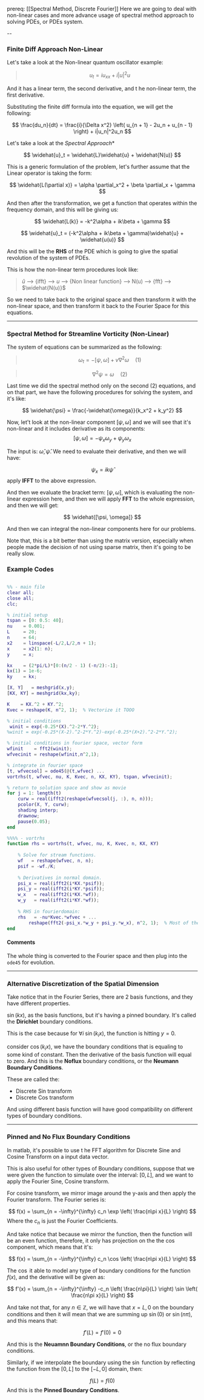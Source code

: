 prereq: [[Spectral Method, Discrete Fourier]]
Here we are going to deal with non-linear cases and more advance usage of spectral method approach to solving PDEs, or PDEs system. 


--

### Finite Diff Approach Non-Linear

Let's take a look at the Non-linear quantum oscillator example: 

> $$
> u_t = iu_{xx} + i|u|^2u
> $$

And it has a linear term, the second derivative, and t he non-linear term, the first derivative. 

Substituting the finite diff formula into the equation, we will get the following: 

$$
\frac{du_n}{dt} = \frac{i}{\Delta x^2}
\left(
	u_{n + 1} - 2u_n + u_{n - 1}
\right) + i|u_n|^2u_n
$$

Let's take a look at the *Spectral Approach**

$$
\widehat{u}_t = \widehat{L}\widehat{u} + \widehat{N(u)}
$$

 This is a generic formulation of the problem, let's further assume that the Linear operator is taking the form: 
 
$$
\widehat{L(\partial x)}  = \alpha \partial_x^2 + \beta \partial_x + \gamma
$$

And then after the transformation, we get a function that operates within the frequency domain, and this will be giving us: 

$$
\widehat{L(k)} = -k^2\alpha + ik\beta + \gamma
$$

$$
\widehat{u}_t = (-k^2\alpha + ik\beta + \gamma)\widehat{u} + \widehat{u(u)}
$$

And this will be the **RHS** of the PDE which is going to give the spatial revolution of the system of PDEs. 

This is how the non-linear term procedures look like: 

> $\widehat{u}$ --> {ifft} --> $u$ --> {Non linear function} --> N(u) --> {fft} --> $\widehat{N(u)}$

So we need to take back to the original space and then transform it with the non-linear space, and then transform it back to the Fourier Space for this equations. 

---

### Spectral Method for Streamline Vorticity (Non-Linear)

The system of equations can be summarized as the following: 

> $$
> \omega_t = -[\psi, \omega] + v\nabla^2\omega \quad (1)
> $$

> $$
> \nabla^2 \psi = \omega  \quad (2)
> $$

Last time we did the spectral method only on the second (2) equations, and on that part, we have the following procedures for solving the system, and it's like: 

$$
\widehat{\psi} = \frac{-\widehat{\omega}}{k_x^2 + k_y^2}
$$

Now, let't look at the non-linear component $[\psi, \omega]$ and we will see that it's non-linear and it includes derivative as its components: 
$$
[\psi, \omega] = -\psi_x \omega_y + \psi_y\omega_x
$$

The input is: $\widehat{\omega}, \widehat{\psi}$. We need to evaluate their derivative, and then we will have: 

$$
\psi_x = ik\widehat{\psi}
$$
apply **IFFT** to the above expression. 

And then we evaluate the bracket term: $[\psi, \omega]$, which is evaluating the non-linear expression here, and then we will apply **FFT**  to the whole expression, and then we will get: 

$$
\widehat{[\psi, \omega]}
$$

And then we can integral the non-linear components here for our problems. 

Note that, this is a bit better than using the matrix version, especially when people made the decision of not using sparse matrix, then it's going to be really slow. 

### Example Codes

```matlab 

%% - main file
clear all;
close all;
clc;

% initial setup
tspan = [0: 0.5: 40];
nu    = 0.001;
L     = 20;
n     = 64;
x2    = linspace(-L/2,L/2,n + 1);
x     = x2(1: n);
y     = x;

kx    = (2*pi/L)*[0:(n/2 - 1) (-n/2):-1]; 
kx(1) = 1e-6;
ky    = kx;

[X, Y]   = meshgrid(x,y);
[KX, KY] = meshgrid(kx,ky);

K    = KX.^2 + KY.^2;
Kvec = reshape(K, n^2, 1);  % Vectorize it TOOO

% initial conditions
 winit = exp(-0.25*(X).^2-2*Y.^2);
%winit = exp(-0.25*(X-2).^2-2*Y.^2)-exp(-0.25*(X+2).^2-2*Y.^2);

% initial conditions in fourier space, vector form
wfinit    = fft2(winit);
wfvecinit = reshape(wfinit,n^2,1);

% integrate in fourier space 
[t, wfvecsol] = ode45(@(t,wfvec) ... 
vortrhs(t, wfvec, nu, K, Kvec, n, KX, KY), tspan, wfvecinit);

% return to solution space and show as movie
for j = 1: length(t)
    curw = real(ifft2(reshape(wfvecsol(j, :), n, n)));
    pcolor(X, Y, curw); 
	shading interp;
    drawnow;
    pause(0.05);
end

%%%% - vortrhs
function rhs = vortrhs(t, wfvec, nu, K, Kvec, n, KX, KY)
	
	% Solve for stream functions. 
	wf   = reshape(wfvec, n, n);
	psif = -wf./K;
	
	% Derivatives in normal domain. 
	psi_x = real(ifft2(i*KX.*psif));
	psi_y = real(ifft2(i*KY.*psif));
	w_x   = real(ifft2(i*KX.*wf));
	w_y   = real(ifft2(i*KY.*wf));
	
	% RHS in fourierdomain: 
	rhs   = -nu*Kvec.*wfvec + ... 
		reshape(fft2(-psi_x.*w_y + psi_y.*w_x), n^2, 1);  % Most of the actions. 
end
```

#### Comments

The whole thing is converted to the Fourier space and then plug into the `ode45` for evolution. 

---

### Alternative Discretization of the Spatial Dimension

Take notice that in the Fourier Series, there are 2 basis functions, and they have different properties. 

$\sin(kx)$, as the basis functions, but it's having a pinned boundary. It's called the **Dirichlet** boundary conditions. 

This is the case because for  $\forall i \;\sin(k_ix)$, the function is hitting $y = 0$. 

consider $\cos(k_ix)$, we have the boundary conditions that is equaling to some kind of constant. Then the derivative of the basis function will equal to zero. And this is the **Noflux** boundary conditions, or the **Neumann Boundary Conditions**. 

These are called the: 
* Discrete Sin transform
* Discrete Cos transform

And using different basis function will have good compatibility on different types of boundary conditions.  
 

---
### Pinned and No Flux Boundary Conditions
In matlab, it's possible to use t he FFT algorithm for Discrete Sine and Cosine Transform on a input data vector. 

This is also useful for other types of Boundary conditions, suppose that we were given the function to simulate over the interval: $[0, L]$, and we want to apply the Fourier Sine, Cosine transform. 

For cosine transform, we mirror image around the y-axis and then apply the Fourier transform. The Fourier series is: 

$$
f(x) = \sum_{n = -\infty}^{\infty}
c_n \exp
	\left( 
		\frac{n\pi x}{L}
	\right) 
$$
Where the $c_n$ is just the Fourier Coefficients. 

And take notice that because we mirror the function, then the function will be an even function, therefore, it only has projection on the the $\cos$ component, which means that it's: 

$$
f(x) = \sum_{n = -\infty}^{\infty}
c_n \cos
	\left( 
		\frac{n\pi x}{L}
	\right) 
$$

The $\cos$ it able to model any type of boundary conditions for the function $f(x)$, and the derivative will be given as: 

$$
f'(x) = \sum_{n = -\infty}^{\infty}
-c_n 
\left( 
	\frac{n\pi}{L}
\right)
\sin
	\left( 
		\frac{n\pi x}{L}
	\right) 
$$

And take not that, for any $n\in\mathbb{Z}$, we will have that $x = L, 0$ on the boundary conditions and then it will mean that we are summing up $\sin(0)$ or $\sin(n\pi)$, and this means that: 

$$
f'(L) = f'(0)= 0
$$

And this is the **Neuamnn Boundary Conditions**, or the no flux boundary conditions. 

Similarly, if we interpolate the boundary using the $\sin$ function by reflecting the function from the $[0, L]$ to the $[-L, 0]$ domain, then: 

$$
f(L) = f(0)
$$
And this is the **Pinned Boundary Conditions**.